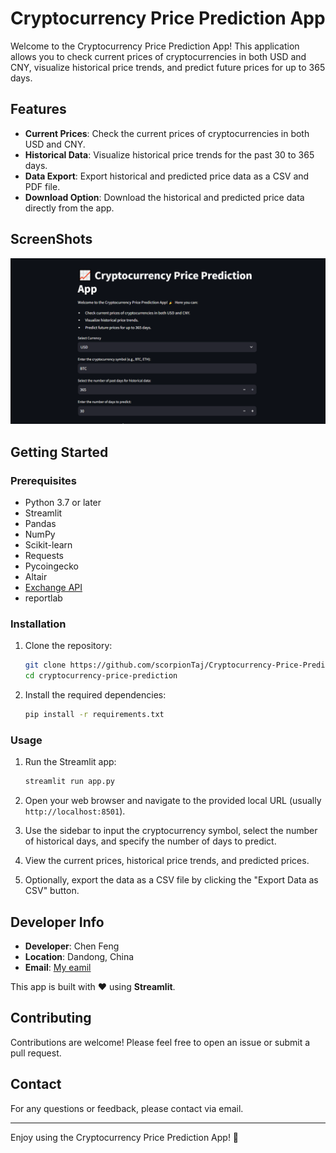 # Cryptocurrency Price Prediction App

Welcome to the Cryptocurrency Price Prediction App! This application allows you to check current prices of cryptocurrencies in both USD and CNY, visualize historical price trends, and predict future prices for up to 365 days.

## Features

- **Current Prices**: Check the current prices of cryptocurrencies in both USD and CNY.
- **Historical Data**: Visualize historical price trends for the past 30 to 365 days.
- **Data Export**: Export historical and predicted price data as a CSV and PDF file.
- **Download Option**: Download the historical and predicted price data directly from the app.

## ScreenShots

![Main App Preview](image.png)

## Getting Started

### Prerequisites

- Python 3.7 or later
- Streamlit
- Pandas
- NumPy
- Scikit-learn
- Requests
- Pycoingecko
- Altair
- [Exchange API](https://github.com/fawazahmed0/exchange-api)
- reportlab

### Installation

1. Clone the repository:

   ```bash
   git clone https://github.com/scorpionTaj/Cryptocurrency-Price-Prediction.git
   cd cryptocurrency-price-prediction
   ```

2. Install the required dependencies:

   ```bash
   pip install -r requirements.txt
   ```

### Usage

1. Run the Streamlit app:

   ```bash
   streamlit run app.py
   ```

2. Open your web browser and navigate to the provided local URL (usually `http://localhost:8501`).

3. Use the sidebar to input the cryptocurrency symbol, select the number of historical days, and specify the number of days to predict.

4. View the current prices, historical price trends, and predicted prices.

5. Optionally, export the data as a CSV file by clicking the "Export Data as CSV" button.

## Developer Info

- **Developer**: Chen Feng
- **Location**: Dandong, China
- **Email**: [My eamil](vijaiaaravindh.v10@gmail.com)

This app is built with ❤️ using **Streamlit**.

## Contributing

Contributions are welcome! Please feel free to open an issue or submit a pull request.

## Contact

For any questions or feedback, please contact via email.

---

Enjoy using the Cryptocurrency Price Prediction App! 🎉
